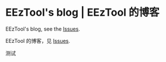 # EEzTool's blog | EEzTool 的博客
EEzTool's blog, see the [Issues](https://github.com/EEzTool/eeztool.github.io/issues).

EEzTool 的博客，见 [Issues](https://github.com/EEzTool/eeztool.github.io/issues).

测试
